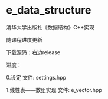 # e_data_structure
清华大学出版社《数据结构》C++实现

随课程进度更新

下载源码：右边release

进度：

0.设定              文件: settings.hpp

1.线性表——数组实现   文件: e_vector.hpp

